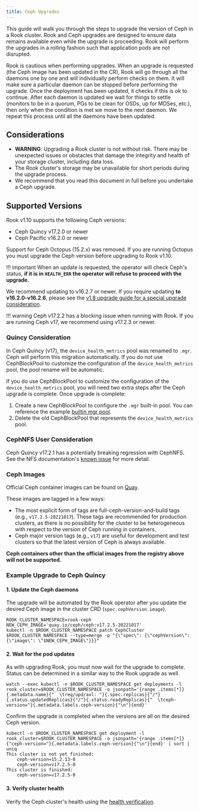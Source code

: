 ```yaml
---
title: Ceph Upgrades
---
```


This guide will walk you through the steps to upgrade the version of Ceph in a Rook cluster.
Rook and Ceph upgrades are designed to ensure data remains available even while
the upgrade is proceeding. Rook will perform the upgrades in a rolling fashion
such that application pods are not disrupted.

Rook is cautious when performing upgrades. When an upgrade is requested (the Ceph image has been
updated in the CR), Rook will go through all the daemons one by one and will individually perform
checks on them. It will make sure a particular daemon can be stopped before performing the upgrade.
Once the deployment has been updated, it checks if this is ok to continue. After each daemon is
updated we wait for things to settle (monitors to be in a quorum, PGs to be clean for OSDs, up for
MDSes, etc.), then only when the condition is met we move to the next daemon. We repeat this process
until all the daemons have been updated.

## Considerations

* **WARNING**: Upgrading a Rook cluster is not without risk. There may be unexpected issues or
  obstacles that damage the integrity and health of your storage cluster, including data loss.
* The Rook cluster's storage may be unavailable for short periods during the upgrade process.
* We recommend that you read this document in full before you undertake a Ceph upgrade.

## Supported Versions

Rook v1.10 supports the following Ceph versions:

* Ceph Quincy v17.2.0 or newer
* Ceph Pacific v16.2.0 or newer

Support for Ceph Octopus (15.2.x) was removed. If you are running Octopus you must upgrade the Ceph version
before upgrading to Rook v1.10.

!!! important
    When an update is requested, the operator will check Ceph's status,
    **if it is in `HEALTH_ERR` the operator will refuse to proceed with the upgrade.**

We recommend updating to v16.2.7 or newer. If you require updating **to v16.2.0-v16.2.6**,
please see the [v1.8 upgrade guide for a special upgrade consideration](https://rook.github.io/docs/rook/v1.8/ceph-upgrade.html#disable-bluestore_fsck_quick_fix_on_mount).

!!! warning
    Ceph v17.2.2 has a blocking issue when running with Rook. If you are running Ceph v17, we
    recommend using v17.2.3 or newer.

### Quincy Consideration

In Ceph Quincy (v17), the `device_health_metrics` pool was renamed to `.mgr`. Ceph will perform this
migration automatically. If you do not use CephBlockPool to customize the configuration of the
`device_health_metrics` pool, the pool rename will be automatic.

If you do use CephBlockPool to customize the configuration of the `device_health_metrics` pool, you
will need two extra steps after the Ceph upgrade is complete. Once upgrade is complete:

1. Create a new CephBlockPool to configure the `.mgr` built-in pool. You can reference the example
[builtin mgr pool](https://github.com/rook/rook/blob/master/deploy/examples/pool-builtin-mgr.yaml).
2. Delete the old CephBlockPool that represents the `device_health_metrics` pool.

### CephNFS User Consideration

Ceph Quincy v17.2.1 has a potentially breaking regression with CephNFS. See the NFS documentation's
[known issue](../CRDs/ceph-nfs-crd.md#ceph-v1721) for more detail.

### Ceph Images

Official Ceph container images can be found on [Quay](https://quay.io/repository/ceph/ceph?tab=tags).

These images are tagged in a few ways:

* The most explicit form of tags are full-ceph-version-and-build tags (e.g., `v17.2.5-20221017`).
  These tags are recommended for production clusters, as there is no possibility for the cluster to
  be heterogeneous with respect to the version of Ceph running in containers.
* Ceph major version tags (e.g., `v17`) are useful for development and test clusters so that the
  latest version of Ceph is always available.

**Ceph containers other than the official images from the registry above will not be supported.**

### Example Upgrade to Ceph Quincy

#### **1. Update the Ceph daemons**

The upgrade will be automated by the Rook operator after you update the desired Ceph image
in the cluster CRD (`spec.cephVersion.image`).

```console
ROOK_CLUSTER_NAMESPACE=rook-ceph
NEW_CEPH_IMAGE='quay.io/ceph/ceph:v17.2.5-20221017'
kubectl -n $ROOK_CLUSTER_NAMESPACE patch CephCluster $ROOK_CLUSTER_NAMESPACE --type=merge -p "{\"spec\": {\"cephVersion\": {\"image\": \"$NEW_CEPH_IMAGE\"}}}"
```

#### **2. Wait for the pod updates**

As with upgrading Rook, you must now wait for the upgrade to complete. Status can be determined in a
similar way to the Rook upgrade as well.

```console
watch --exec kubectl -n $ROOK_CLUSTER_NAMESPACE get deployments -l rook_cluster=$ROOK_CLUSTER_NAMESPACE -o jsonpath='{range .items[*]}{.metadata.name}{"  \treq/upd/avl: "}{.spec.replicas}{"/"}{.status.updatedReplicas}{"/"}{.status.readyReplicas}{"  \tceph-version="}{.metadata.labels.ceph-version}{"\n"}{end}'
```

Confirm the upgrade is completed when the versions are all on the desired Ceph version.

```console
kubectl -n $ROOK_CLUSTER_NAMESPACE get deployment -l rook_cluster=$ROOK_CLUSTER_NAMESPACE -o jsonpath='{range .items[*]}{"ceph-version="}{.metadata.labels.ceph-version}{"\n"}{end}' | sort | uniq
This cluster is not yet finished:
    ceph-version=15.2.13-0
    ceph-version=v17.2.5-0
This cluster is finished:
    ceph-version=v17.2.5-0
```

#### **3. Verify cluster health**

Verify the Ceph cluster's health using the [health verification](health-verification.md).
